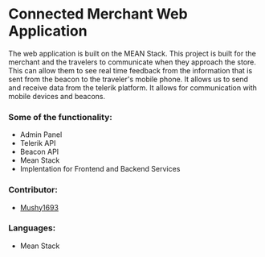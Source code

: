 # Connected Merchant Web Application #

The web application is built on the MEAN Stack. This project is built for the merchant and the travelers to communicate when they approach the store. This can allow them to see real time feedback from the information that is sent from the beacon to the traveler's mobile phone. It allows us to send and receive data from the telerik platform. It allows for communication with mobile devices and beacons. 

### Some of the functionality: ###

* Admin Panel
* Telerik API
* Beacon API
* Mean Stack
* Implentation for Frontend and Backend Services

### Contributor: ###

* [Mushy1693](https://bitbucket.org/mushy1693/)

### Languages: ###

* Mean Stack